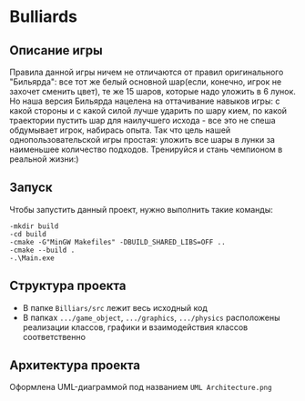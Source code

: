 # Bulliards
## Описание игры
Правила данной игры ничем не отличаются от правил оригинального "Бильярда": все тот же белый основной шар(если, конечно, игрок не захочет сменить цвет), те же 15 шаров, которые надо уложить в 6 лунок. Но наша версия Бильярда нацелена на оттачивание навыков игры: с какой стороны и с какой силой лучше ударить по шару кием, по какой траектории пустить шар для наилучшего исхода - все это не спеша обдумывает игрок, набирась опыта. Так что цель нашей однопользовательской игры простая: уложить все шары в лунки за наименьшее количество подходов. Тренируйся и стань чемпионом в реальной жизни:)

## Запуск
Чтобы запустить данный проект, нужно выполнить такие команды:
```
-mkdir build
-cd build
-cmake -G"MinGW Makefiles" -DBUILD_SHARED_LIBS=OFF ..
-cmake --build .
-.\Main.exe
```

## Структура проекта
* В папке `Billiars/src` лежит весь исходный код
* В папках `.../game_object`, `.../graphics`, `.../physics` расположены реализации классов, графики и взаимодействия классов соответственно

## Архитектура проекта
Оформлена UML-диаграммой под названием `UML Architecture.png`
